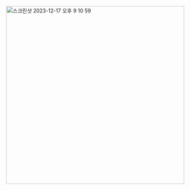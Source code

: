 <img width="484" alt="스크린샷 2023-12-17 오후 9 10 59" src="https://github.com/wooriki/nextapp/assets/109304556/df98dd08-302d-4ed8-949a-a4a79bbf1e3b">
